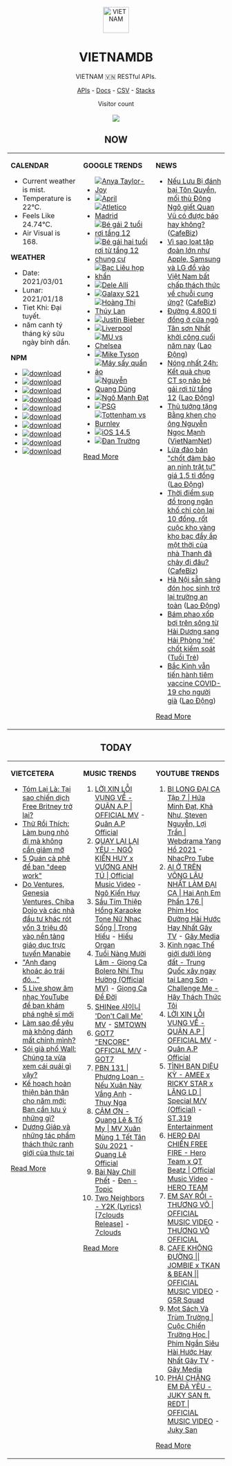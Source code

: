 <p align="center"><img src="https://raw.githubusercontent.com/vietnamdb/vietnamdb/master/images/profile/avatar.png" alt="VIETNAM" height="60"/></p>
<h1 align="center">VIETNAMDB</h1>
<p align="center">VIETNAM 🇻🇳 RESTful APIs.</p>
<p align="center">
  <a href="https://vietnamdb.herokuapp.com/api">APIs</a> -
  <a href="https://vietnamdb.github.io/#/">Docs</a> -
  <a href="https://github.com/vietnamdb/vietnamdb/tree/master/docs">CSV</a> -
  <a href="https://github.com/vietnamdb/vietnamdb/tree/master/docs/stacks">Stacks</a>
</p>
<p align="center"> 
  Visitor count<br><br>
  <img src="https://profile-counter.glitch.me/vietnamdb/count.svg" />
</p>


<h2 align="center">NOW</h2>

<table style="width:100%"><tbody style="width:100%"><tr><td valign="top" width="33%">

**CALENDAR**

- Current weather is mist.
- Temperature is 22°C.
- Feels Like 24.74°C.
- Air Visual is 168.

**WEATHER**

- Date: 2021/03/01
- Lunar: 2021/01/18
- Tiet Khi: Đại tuyết.
- năm canh tý tháng kỷ sửu ngày bính dần.

**NPM**

- [![download](https://img.shields.io/npm/dm/giaohangnhanh.svg?style=flat-square&label=giaohangnhanh&color=red)](https://www.npmjs.com/package/giaohangnhanh)
- [![download](https://img.shields.io/npm/dm/onepay.svg?style=flat-square&label=onepay&color=red)](https://www.npmjs.com/package/onepay)
- [![download](https://img.shields.io/npm/dm/vietcetera.svg?style=flat-square&label=vietcetera&color=red)](https://www.npmjs.com/package/vietcetera)
- [![download](https://img.shields.io/npm/dm/vietnambanks.svg?style=flat-square&label=vietnambanks&color=red)](https://www.npmjs.com/package/vietnambanks)
- [![download](https://img.shields.io/npm/dm/vietnamgovernment.svg?style=flat-square&label=vietnamgovernment&color=red)](https://www.npmjs.com/package/vietnamgovernment)
- [![download](https://img.shields.io/npm/dm/vietnamnews.svg?style=flat-square&label=vietnamnews&color=red)](https://www.npmjs.com/package/vietnamnews)
- [![download](https://img.shields.io/npm/dm/vnapis.svg?style=flat-square&label=vnapis&color=red)](https://www.npmjs.com/package/vnapis)
- [![download](https://img.shields.io/npm/dm/vnpay.svg?style=flat-square&label=vnpay&color=red)](https://www.npmjs.com/package/vnpay)
- [![download](https://img.shields.io/npm/dm/vtcpay.svg?style=flat-square&label=vtcpay&color=red)](https://www.npmjs.com/package/vtcpay)
- [![download](https://img.shields.io/npm/dm/zalopay.svg?style=flat-square&label=zalopay&color=red)](https://www.npmjs.com/package/zalopay)

</td><td valign="top" width="33%">

**GOOGLE TRENDS**

- [![Anya Taylor-Joy](https://img.shields.io/static/v1?label=Anya%20Taylor-Joy&message=google&color=red&style=flat-square)](https://www.google.com/search?q=Anya%20Taylor-Joy)
- [![April](https://img.shields.io/static/v1?label=April&message=google&color=red&style=flat-square)](https://www.google.com/search?q=April)
- [![Atletico Madrid](https://img.shields.io/static/v1?label=Atletico%20Madrid&message=google&color=red&style=flat-square)](https://www.google.com/search?q=Atletico%20Madrid)
- [![Bé gái 2 tuổi rơi tầng 12](https://img.shields.io/static/v1?label=B%C3%A9%20g%C3%A1i%202%20tu%E1%BB%95i%20r%C6%A1i%20t%E1%BA%A7ng%2012&message=google&color=red&style=flat-square)](https://www.google.com/search?q=B%C3%A9%20g%C3%A1i%202%20tu%E1%BB%95i%20r%C6%A1i%20t%E1%BA%A7ng%2012)
- [![Bé gái hai tuổi rơi từ tầng 12 chung cư](https://img.shields.io/static/v1?label=B%C3%A9%20g%C3%A1i%20hai%20tu%E1%BB%95i%20r%C6%A1i%20t%E1%BB%AB%20t%E1%BA%A7ng%2012%20chung%20c%C6%B0&message=google&color=red&style=flat-square)](https://www.google.com/search?q=B%C3%A9%20g%C3%A1i%20hai%20tu%E1%BB%95i%20r%C6%A1i%20t%E1%BB%AB%20t%E1%BA%A7ng%2012%20chung%20c%C6%B0)
- [![Bạc Liêu họp khẩn](https://img.shields.io/static/v1?label=B%E1%BA%A1c%20Li%C3%AAu%20h%E1%BB%8Dp%20kh%E1%BA%A9n&message=google&color=red&style=flat-square)](https://www.google.com/search?q=B%E1%BA%A1c%20Li%C3%AAu%20h%E1%BB%8Dp%20kh%E1%BA%A9n)
- [![Dele Alli](https://img.shields.io/static/v1?label=Dele%20Alli&message=google&color=red&style=flat-square)](https://www.google.com/search?q=Dele%20Alli)
- [![Galaxy S21](https://img.shields.io/static/v1?label=Galaxy%20S21&message=google&color=red&style=flat-square)](https://www.google.com/search?q=Galaxy%20S21)
- [![Hoàng Thị Thúy Lan](https://img.shields.io/static/v1?label=Ho%C3%A0ng%20Th%E1%BB%8B%20Th%C3%BAy%20Lan&message=google&color=red&style=flat-square)](https://www.google.com/search?q=Ho%C3%A0ng%20Th%E1%BB%8B%20Th%C3%BAy%20Lan)
- [![Justin Bieber](https://img.shields.io/static/v1?label=Justin%20Bieber&message=google&color=red&style=flat-square)](https://www.google.com/search?q=Justin%20Bieber)
- [![Liverpool](https://img.shields.io/static/v1?label=Liverpool&message=google&color=red&style=flat-square)](https://www.google.com/search?q=Liverpool)
- [![MU vs Chelsea](https://img.shields.io/static/v1?label=MU%20vs%20Chelsea&message=google&color=red&style=flat-square)](https://www.google.com/search?q=MU%20vs%20Chelsea)
- [![Mike Tyson](https://img.shields.io/static/v1?label=Mike%20Tyson&message=google&color=red&style=flat-square)](https://www.google.com/search?q=Mike%20Tyson)
- [![Máy sấy quần áo](https://img.shields.io/static/v1?label=M%C3%A1y%20s%E1%BA%A5y%20qu%E1%BA%A7n%20%C3%A1o&message=google&color=red&style=flat-square)](https://www.google.com/search?q=M%C3%A1y%20s%E1%BA%A5y%20qu%E1%BA%A7n%20%C3%A1o)
- [![Nguyễn Quang Dũng](https://img.shields.io/static/v1?label=Nguy%E1%BB%85n%20Quang%20D%C5%A9ng&message=google&color=red&style=flat-square)](https://www.google.com/search?q=Nguy%E1%BB%85n%20Quang%20D%C5%A9ng)
- [![Ngô Mạnh Đạt](https://img.shields.io/static/v1?label=Ng%C3%B4%20M%E1%BA%A1nh%20%C4%90%E1%BA%A1t&message=google&color=red&style=flat-square)](https://www.google.com/search?q=Ng%C3%B4%20M%E1%BA%A1nh%20%C4%90%E1%BA%A1t)
- [![PSG](https://img.shields.io/static/v1?label=PSG&message=google&color=red&style=flat-square)](https://www.google.com/search?q=PSG)
- [![Tottenham vs Burnley](https://img.shields.io/static/v1?label=Tottenham%20vs%20Burnley&message=google&color=red&style=flat-square)](https://www.google.com/search?q=Tottenham%20vs%20Burnley)
- [![iOS 14.5](https://img.shields.io/static/v1?label=iOS%2014.5&message=google&color=red&style=flat-square)](https://www.google.com/search?q=iOS%2014.5)
- [![Đan Trường](https://img.shields.io/static/v1?label=%C4%90an%20Tr%C6%B0%E1%BB%9Dng&message=google&color=red&style=flat-square)](https://www.google.com/search?q=%C4%90an%20Tr%C6%B0%E1%BB%9Dng)

[Read More](https://trends.google.com/trends/?geo=VN)

</td><td valign="top" width="33%">

**NEWS**

- [Nếu Lưu Bị đánh bại Tôn Quyền, mối thù Đông Ngô giết Quan Vũ có được báo hay không?](https://cafebiz.vn/neu-luu-bi-danh-bai-ton-quyen-moi-thu-dong-ngo-giet-quan-vu-co-duoc-bao-hay-khong-20210301172043147.chn) ([CafeBiz](https://cafebiz.vn))
- [Vì sao loạt tập đoàn lớn như Apple, Samsung và LG đổ vào Việt Nam bất chấp thách thức về chuỗi cung ứng?](https://cafebiz.vn/vi-sao-loat-tap-doan-lon-nhu-apple-samsung-va-lg-do-vao-viet-nam-bat-chap-thach-thuc-ve-chuoi-cung-ung-20210301203311622.chn) ([CafeBiz](https://cafebiz.vn))
- [Đường 4.800 tỉ đồng ở cửa ngõ Tân sơn Nhất khởi công cuối năm nay](https://laodong.vn/xa-hoi/duong-4800-ti-dong-o-cua-ngo-tan-son-nhat-khoi-cong-cuoi-nam-nay-884775.ldo) ([Lao Động](https://laodong.vn))
- [Nóng nhất 24h: Kết quả chụp CT sọ não bé gái rơi từ tầng 12](https://laodong.vn/video-thoi-su/nong-nhat-24h-ket-qua-chup-ct-so-nao-be-gai-roi-tu-tang-12-884748.ldo) ([Lao Động](https://laodong.vn))
- [Thủ tướng tặng Bằng khen cho ông Nguyễn Ngọc Mạnh](http://vietnamnet.vn/vn/thoi-su/thu-tuong-tang-bang-khen-cho-ong-nguyen-ngoc-manh-716418.html) ([VietNamNet](https://vietnamnet.vn))
- [Lừa đảo bán &quot;chốt đảm bảo an ninh trật tự&quot; giá 1,5 tỉ đồng](https://laodong.vn/phap-luat/lua-dao-ban-chot-dam-bao-an-ninh-trat-tu-gia-15-ti-dong-884776.ldo) ([Lao Động](https://laodong.vn))
- [Thời điểm sụp đổ trong ngân khố chỉ còn lại 10 đồng, rốt cuộc kho vàng kho bạc đầy ắp một thời của nhà Thanh đã chảy đi đâu?](https://cafebiz.vn/thoi-diem-sup-do-trong-ngan-kho-chi-con-lai-10-dong-rot-cuoc-kho-vang-kho-bac-day-ap-mot-thoi-cua-nha-thanh-da-chay-di-dau-2021030117175274.chn) ([CafeBiz](https://cafebiz.vn))
- [Hà Nội sẵn sàng đón học sinh trở lại trường an toàn](https://laodong.vn/giao-duc/ha-noi-san-sang-don-hoc-sinh-tro-lai-truong-an-toan-884744.ldo) ([Lao Động](https://laodong.vn))
- [Bám phao xốp bơi trên sông từ Hải Dương sang Hải Phòng 'né' chốt kiểm soát](https://tuoitre.vn/bam-phao-xop-boi-tren-song-tu-hai-duong-sang-hai-phong-ne-chot-kiem-soat-20210301190451148.htm) ([Tuổi Trẻ](https://tuoitre.vn))
- [Bắc Kinh vẫn tiến hành tiêm vaccine COVID-19 cho người già](https://laodong.vn/the-gioi/bac-kinh-van-tien-hanh-tiem-vaccine-covid-19-cho-nguoi-gia-884779.ldo) ([Lao Động](https://laodong.vn))

[Read More](docs/news/README.md)

</td></tr></tbody></table>

<h2 align="center">TODAY</h2>

<table style="width:100%"><tbody style="width:100%"><tr><td valign="top" width="33%">

**VIETCETERA**

- [Tóm Lại Là: Tại sao chiến dịch Free Britney trở lại?](https://vietcetera.com/vn/tom-lai-la-tai-sao-chien-dich-free-britney-tro-lai)
- [Thử Rồi Thích: Làm bụng nhỏ đi mà không cần giảm mỡ](https://vietcetera.com/vn/thu-roi-thich-lam-bung-nho-di-ma-khong-can-giam-mo)
- [5 Quán cà phê để bạn "deep work"](https://vietcetera.com/vn/5-quan-ca-phe-lam-viec)
- [Do Ventures, Genesia Ventures, Chiba Dojo và các nhà đầu tư khác rót vốn 3 triệu đô vào nền tảng giáo dục trực tuyến Manabie](https://vietcetera.com/vn/do-ventures-genesia-ventures-chiba-dojo-va-cac-nha-dau-tu-khac-rot-von-3-trieu-do-vao-nen-tang-giao-duc-truc-tuyen-manabie)
- ["Anh đang khoác áo trái đó..."](https://vietcetera.com/vn/du-anh-co-roi-vao-tinh-canh-xau-ho-hay-kho-khan-minh-van-se-chon-o-ben-anh)
- [5 Live show âm nhạc YouTube để bạn khám phá nghệ sĩ mới](https://vietcetera.com/vn/5-live-show-am-nhac-youtube-de-ban-kham-pha-nghe-si-moi)
- [Làm sao để yêu mà không đánh mất chính mình?](https://vietcetera.com/vn/lam-sao-de-yeu-ma-khong-danh-mat-chinh-minh)
- [Sói già phố Wall: Chúng ta vừa xem cái quái gì vậy?](https://vietcetera.com/vn/soi-gia-pho-wall-chung-ta-vua-xem-cai-quai-gi-vay)
- [Kế hoạch hoàn thiện bản thân cho năm mới: Bạn cần lưu ý những gì?](https://vietcetera.com/vn/hoan-thien-ban-than-trong-nam-moi-ban-can-luu-y-nhung-gi)
- [Dương Giáp và những tác phẩm thách thức ranh giới của thực tại](https://vietcetera.com/vn/duong-giap)

[Read More](https://vietcetera.com/)

</td><td valign="top" width="33%">

**MUSIC TRENDS**

01. [LỜI XIN LỖI VỤNG VỀ - QUÂN A.P | OFFICIAL MV](https://www.youtube.com/watch?v=LhTwcqI71n0) - [Quân A.P Official](https://www.youtube.com/channel/UCXKnIgvBwPV6G-uT7gBXhcA)
02. [QUAY LẠI LẠI YÊU - NGÔ KIẾN HUY x VƯƠNG ANH TÚ | Official Music Video](https://www.youtube.com/watch?v=93WhpRfkkBk) - [Ngô Kiến Huy](https://www.youtube.com/channel/UCNN7Q7sx5lsivqDf22I7Itw)
03. [Sầu Tím Thiệp Hồng Karaoke Tone Nữ Nhạc Sống | Trọng Hiếu](https://www.youtube.com/watch?v=BRMjeHz412Q) - [Hiếu Organ](https://www.youtube.com/channel/UCWEYgC77_ZlbDxStQyzOwfA)
04. [Tuổi Nàng Mười Lăm - Giọng Ca Bolero Nhí Thu Hường (Official MV)](https://www.youtube.com/watch?v=qodYHeNYvtk) - [Giọng Ca Để Đời](https://www.youtube.com/channel/UCwZ2ZaFfTusqV_MGMHUnEsg)
05. [SHINee 샤이니 'Don't Call Me' MV](https://www.youtube.com/watch?v=p6OoY6xneI0) - [SMTOWN](https://www.youtube.com/channel/UCEf_Bc-KVd7onSeifS3py9g)
06. [GOT7 "ENCORE" OFFICIAL M/V](https://www.youtube.com/watch?v=tAe0yUEzAaI) - [GOT7](https://www.youtube.com/channel/UCNtZPzvkjjB3EuPMNY71cmA)
07. [PBN 131 | Phương Loan - Nếu Xuân Này Vắng Anh](https://www.youtube.com/watch?v=IvkgmzWH_wk) - [Thuy Nga](https://www.youtube.com/channel/UC7nMrW3baKp0dA5Tz9ulVYQ)
08. [CẢM ƠN - Quang Lê & Tố My | MV Xuân Mùng 1 Tết Tân Sửu 2021](https://www.youtube.com/watch?v=SeQ1H0oQCPE) - [Quang Lê Official](https://www.youtube.com/channel/UCNqz53FCc3mUg5NyzHxsXGQ)
09. [Bài Này Chill Phết](https://www.youtube.com/watch?v=eJZ65JSoM6I) - [Đen - Topic](https://www.youtube.com/channel/UCnO5dE4Vim7ghErGKOakt7w)
10. [Two Neighbors - Y2K (Lyrics) [7clouds Release]](https://www.youtube.com/watch?v=kSd8DVnJhWI) - [7clouds](https://www.youtube.com/channel/UCNqFDjYTexJDET3rPDrmJKg)

[Read More](https://www.youtube.com/feed/trending?bp=4gIuCggvbS8wNHJsZhIiUExGZ3F1TG5MNTlhbW42X05FZFc5TGswZDdXZWVST0Q2VA%3D%3D)

</td><td valign="top" width="33%">

**YOUTUBE TRENDS**

01. [BI LONG ĐẠI CA Tập 7 | Hứa Minh Đạt, Khả Như, Steven Nguyễn, Lợi Trần | Webdrama Yang Hồ 2021](https://www.youtube.com/watch?v=t_93XyujFLg) - [NhacPro Tube](https://www.youtube.com/channel/UCBZjBKNMZoFih4ubdiIDWLw)
02. [AI Ở TRÊN VÕNG LÂU NHẤT LÀM ĐẠI CA | Hai Anh Em Phần 176 | Phim Học Đường Hài Hước Hay Nhất Gãy TV](https://www.youtube.com/watch?v=1jTlsqadb9M) - [Gãy Media](https://www.youtube.com/channel/UCTp_WPPxWCjdlXK9kqzxm0A)
03. [Kinh ngạc Thế giới dưới lòng đất - Trung Quốc xây ngay tại Lạng Sơn](https://www.youtube.com/watch?v=mpuudi8AMIU) - [Challenge Me - Hãy Thách Thức Tôi](https://www.youtube.com/channel/UCkG3QIDOyl6HF7EYudJ3JJg)
04. [LỜI XIN LỖI VỤNG VỀ - QUÂN A.P | OFFICIAL MV](https://www.youtube.com/watch?v=LhTwcqI71n0) - [Quân A.P Official](https://www.youtube.com/channel/UCXKnIgvBwPV6G-uT7gBXhcA)
05. [TÌNH BẠN DIỆU KỲ - AMEE x RICKY STAR x LĂNG LD | Special M/V (Official)](https://www.youtube.com/watch?v=TpmVzBcP70U) - [ST.319 Entertainment](https://www.youtube.com/channel/UCSnVteUNlhr1SqCjTQx0PDQ)
06. [HERO ĐẠI CHIẾN FREE FIRE - Hero Team x QT Beatz | Official Music Video](https://www.youtube.com/watch?v=KCzq4aa0wbw) - [HERO TEAM](https://www.youtube.com/channel/UC4uf1-QJkwH-9T5ejvncxIA)
07. [EM SAY RỒI - THƯƠNG VÕ | OFFICIAL MUSIC VIDEO](https://www.youtube.com/watch?v=h4k1OMjLrUQ) - [THƯƠNG VÕ OFFICIAL](https://www.youtube.com/channel/UCSCSop9yGxDHz0kuyCKwUhQ)
08. [CAFE KHÔNG ĐƯỜNG || JOMBIE x TKAN & BEAN || OFFICIAL MUSIC VIDEO](https://www.youtube.com/watch?v=LImkI9UvJCY) - [G5R Squad](https://www.youtube.com/channel/UCqamjdcGALEjPreSrxwK9IQ)
09. [Mọt Sách Và Trùm Trường | Cuộc Chiến Trường Học | Phim Ngắn Siêu Hài Hước Hay Nhất Gãy TV](https://www.youtube.com/watch?v=tHJN7m4_uYg) - [Gãy Media](https://www.youtube.com/channel/UCTp_WPPxWCjdlXK9kqzxm0A)
10. [PHẢI CHĂNG EM ĐÃ YÊU - JUKY SAN ft. REDT | OFFICIAL MUSIC VIDEO](https://www.youtube.com/watch?v=O81_4VAson4) - [Juky San](https://www.youtube.com/channel/UC78x4PoknbPpD4KkeoVaKZQ)

[Read More](https://www.youtube.com/feed/trending)

</td></tr></tbody></table>
